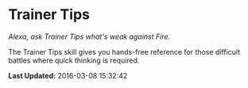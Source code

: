 # Trainer Tips
*Alexa, ask Trainer Tips what's weak against Fire.*

The Trainer Tips skill gives you hands-free reference for those difficult battles where quick thinking is required.

**Last Updated:** 2016-03-08 15:32:42